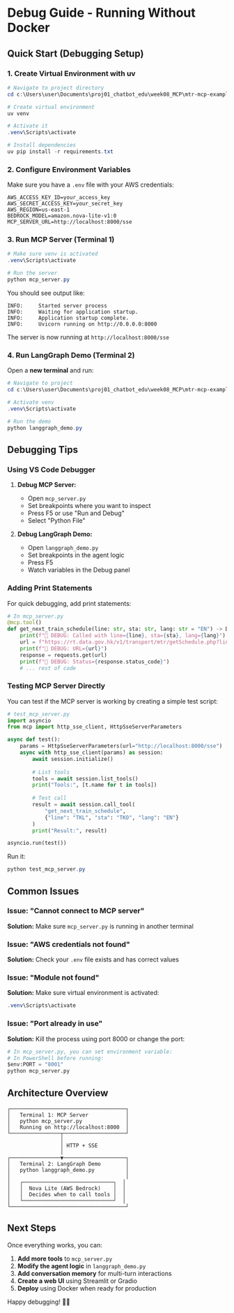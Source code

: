# Debug Guide - Running Without Docker

## Quick Start (Debugging Setup)

### 1. Create Virtual Environment with uv

```powershell
# Navigate to project directory
cd c:\Users\user\Documents\proj01_chatbot_edu\week08_MCP\mtr-mcp-example

# Create virtual environment
uv venv

# Activate it
.venv\Scripts\activate

# Install dependencies
uv pip install -r requirements.txt
```

### 2. Configure Environment Variables

Make sure you have a `.env` file with your AWS credentials:

```env
AWS_ACCESS_KEY_ID=your_access_key
AWS_SECRET_ACCESS_KEY=your_secret_key
AWS_REGION=us-east-1
BEDROCK_MODEL=amazon.nova-lite-v1:0
MCP_SERVER_URL=http://localhost:8000/sse
```

### 3. Run MCP Server (Terminal 1)

```powershell
# Make sure venv is activated
.venv\Scripts\activate

# Run the server
python mcp_server.py
```

You should see output like:
```
INFO:     Started server process
INFO:     Waiting for application startup.
INFO:     Application startup complete.
INFO:     Uvicorn running on http://0.0.0.0:8000
```

The server is now running at `http://localhost:8000/sse`

### 4. Run LangGraph Demo (Terminal 2)

Open a **new terminal** and run:

```powershell
# Navigate to project
cd c:\Users\user\Documents\proj01_chatbot_edu\week08_MCP\mtr-mcp-example

# Activate venv
.venv\Scripts\activate

# Run the demo
python langgraph_demo.py
```

## Debugging Tips

### Using VS Code Debugger

1. **Debug MCP Server:**
   - Open `mcp_server.py`
   - Set breakpoints where you want to inspect
   - Press F5 or use "Run and Debug"
   - Select "Python File"

2. **Debug LangGraph Demo:**
   - Open `langgraph_demo.py`
   - Set breakpoints in the agent logic
   - Press F5
   - Watch variables in the Debug panel

### Adding Print Statements

For quick debugging, add print statements:

```python
# In mcp_server.py
@mcp.tool()
def get_next_train_schedule(line: str, sta: str, lang: str = "EN") -> Dict:
    print(f"🔧 DEBUG: Called with line={line}, sta={sta}, lang={lang}")
    url = f"https://rt.data.gov.hk/v1/transport/mtr/getSchedule.php?line={line}&sta={sta}&lang={lang}"
    print(f"🔧 DEBUG: URL={url}")
    response = requests.get(url)
    print(f"🔧 DEBUG: Status={response.status_code}")
    # ... rest of code
```

### Testing MCP Server Directly

You can test if the MCP server is working by creating a simple test script:

```python
# test_mcp_server.py
import asyncio
from mcp import http_sse_client, HttpSseServerParameters

async def test():
    params = HttpSseServerParameters(url="http://localhost:8000/sse")
    async with http_sse_client(params) as session:
        await session.initialize()
        
        # List tools
        tools = await session.list_tools()
        print("Tools:", [t.name for t in tools])
        
        # Test call
        result = await session.call_tool(
            "get_next_train_schedule",
            {"line": "TKL", "sta": "TKO", "lang": "EN"}
        )
        print("Result:", result)

asyncio.run(test())
```

Run it:
```powershell
python test_mcp_server.py
```

## Common Issues

### Issue: "Cannot connect to MCP server"
**Solution:** Make sure `mcp_server.py` is running in another terminal

### Issue: "AWS credentials not found"
**Solution:** Check your `.env` file exists and has correct values

### Issue: "Module not found"
**Solution:** Make sure virtual environment is activated:
```powershell
.venv\Scripts\activate
```

### Issue: "Port already in use"
**Solution:** Kill the process using port 8000 or change the port:
```python
# In mcp_server.py, you can set environment variable:
# In PowerShell before running:
$env:PORT = "8001"
python mcp_server.py
```

## Architecture Overview

```
┌─────────────────────────────────────┐
│   Terminal 1: MCP Server            │
│   python mcp_server.py              │
│   Running on http://localhost:8000  │
└────────────────┬────────────────────┘
                 │
                 │ HTTP + SSE
                 │
┌────────────────▼────────────────────┐
│   Terminal 2: LangGraph Demo        │
│   python langgraph_demo.py          │
│                                     │
│   ┌─────────────────────────────┐  │
│   │  Nova Lite (AWS Bedrock)    │  │
│   │  Decides when to call tools │  │
│   └─────────────────────────────┘  │
└─────────────────────────────────────┘
```

## Next Steps

Once everything works, you can:

1. **Add more tools** to `mcp_server.py`
2. **Modify the agent logic** in `langgraph_demo.py`
3. **Add conversation memory** for multi-turn interactions
4. **Create a web UI** using Streamlit or Gradio
5. **Deploy** using Docker when ready for production

Happy debugging! 🐛✨
